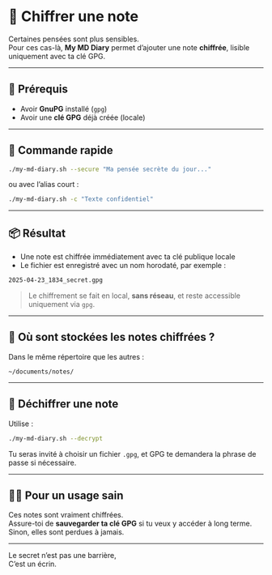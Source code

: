 # 🔐 Chiffrer une note

Certaines pensées sont plus sensibles.  
Pour ces cas-là, **My MD Diary** permet d’ajouter une note **chiffrée**, lisible uniquement avec ta clé GPG.

---

## 🔧 Prérequis

- Avoir **GnuPG** installé (`gpg`)
- Avoir une **clé GPG** déjà créée (locale)

---

## 🚀 Commande rapide

```bash
./my-md-diary.sh --secure "Ma pensée secrète du jour..."
```

ou avec l’alias court :

```bash
./my-md-diary.sh -c "Texte confidentiel"
```

---

## 📦 Résultat

- Une note est chiffrée immédiatement avec ta clé publique locale
- Le fichier est enregistré avec un nom horodaté, par exemple :

```bash
2025-04-23_1834_secret.gpg
```

> Le chiffrement se fait en local, **sans réseau**, et reste accessible uniquement via `gpg`.

---

## 📁 Où sont stockées les notes chiffrées ?

Dans le même répertoire que les autres :

```
~/documents/notes/
```

---

## 🔐 Déchiffrer une note

Utilise :

```bash
./my-md-diary.sh --decrypt
```

Tu seras invité à choisir un fichier `.gpg`, et GPG te demandera la phrase de passe si nécessaire.

---

## 🧘‍♂️ Pour un usage sain

Ces notes sont vraiment chiffrées.  
Assure-toi de **sauvegarder ta clé GPG** si tu veux y accéder à long terme.  
Sinon, elles sont perdues à jamais.

---

Le secret n’est pas une barrière,  
C’est un écrin.

